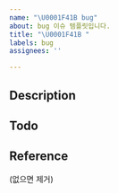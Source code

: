 ```yaml
---
name: "\U0001F41B bug"
about: bug 이슈 템플릿입니다.
title: "\U0001F41B "
labels: bug
assignees: ''

---
```


## Description

## Todo

## Reference
(없으면 제거)
